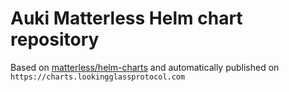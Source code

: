 # Auki Matterless Helm chart repository

Based on [matterless/helm-charts](https://github.com/matterless/helm-charts) and automatically published on `https://charts.lookingglassprotocol.com`
